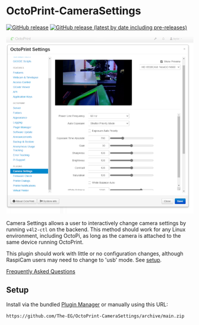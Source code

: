 # OctoPrint-CameraSettings
[![GitHub release](https://img.shields.io/github/v/release/The-EG/OctoPrint-CameraSettings)](https://github.com/The-EG/OctoPrint-CameraSettings/releases/latest) [![GitHub release (latest by date including pre-releases)](https://img.shields.io/github/v/release/The-EG/OctoPrint-CameraSettings?include_prereleases&label=pre-release)](https://github.com/The-EG/OctoPrint-CameraSettings/releases)

![camerasettings](camerasettings.png)

Camera Settings allows a user to interactively change camera settings by running `v4l2-ctl` on the backend. This method should work for any Linux environment, including OctoPi, as long as the camera is attached to the same device running OctoPrint.

This plugin should work with little or no configuration changes, although RaspiCam users may need to change to 'usb' mode. See [setup](docs/setup.md).

[Frequently Asked Questions](docs/faq.md)

## Setup

Install via the bundled [Plugin Manager](https://docs.octoprint.org/en/master/bundledplugins/pluginmanager.html)
or manually using this URL:

    https://github.com/The-EG/OctoPrint-CameraSettings/archive/main.zip

